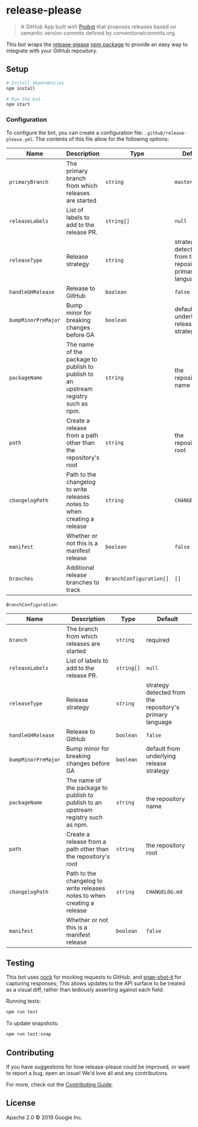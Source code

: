 # release-please

> A GitHub App built with [Probot](https://github.com/probot/probot) that proposes releases based on
> semantic version commits defined by conventionalcommits.org.

This bot wraps the [release-please][release-please] [npm package][npm-package]
to provide an easy way to integrate with your GitHub repository.

## Setup

```sh
# Install dependencies
npm install

# Run the bot
npm start
```

### Configuration

To configure the bot, you can create a configuration file:
`.github/release-please.yml`. The contents of this file allow for the following
options:

| Name                | Description                                        | Type       | Default                                                                               |
| ------------------- | -------------------------------------------------- | ---------- | ------------------------------------------------------------------------------------- |
| `primaryBranch`     | The primary branch from which releases are started | `string`   | `master`                                                                              |
| `releaseLabels`     | List of labels to add to the release PR.           | `string[]` | `null`                                                                                |
| `releaseType`       | Release strategy                                   | `string`   | strategy detected from the repository's primary language                              |
| `handleGHRelease`   | Release to GitHub                                  | `boolean`  | `false`                                                                               |
| `bumpMinorPreMajor` | Bump minor for breaking changes before GA          | `boolean`  | default from underlying release strategy                                              |
| `packageName`       | The name of the package to publish to publish to an upstream registry such as npm. | `string` | the repository name                                     |
| `path`              | Create a release from a path other than the repository's root | `string` | the repository root                                                          |
| `changelogPath`     | Path to the changelog to write releases notes to when creating a release | `string` | `CHANGELOG.md`                                                    |
| `manifest`          | Whether or not this is a manifest release          | `boolean`  | `false`                                                                               |
| `branches`          | Additional release branches to track               | `BranchConfiguration[]` | `[]`                                                                     |

`BranchConfiguration`:

| Name                | Description                                        | Type       | Default                                                                               |
| ------------------- | -------------------------------------------------- | ---------- | ------------------------------------------------------------------------------------- |
| `branch`            | The branch from which releases are started         | `string`   | required                                                                              |
| `releaseLabels`     | List of labels to add to the release PR.           | `string[]` | `null`                                                                                |
| `releaseType`       | Release strategy                                   | `string`   | strategy detected from the repository's primary language                              |
| `handleGHRelease`   | Release to GitHub                                  | `boolean`  | `false`                                                                               |
| `bumpMinorPreMajor` | Bump minor for breaking changes before GA          | `boolean`  | default from underlying release strategy                                              |
| `packageName`       | The name of the package to publish to publish to an upstream registry such as npm. | `string` | the repository name                                     |
| `path`              | Create a release from a path other than the repository's root | `string` | the repository root                                                          |
| `changelogPath`     | Path to the changelog to write releases notes to when creating a release | `string` | `CHANGELOG.md`                                                    |
| `manifest`          | Whether or not this is a manifest release          | `boolean`  | `false`                                                                               |


## Testing

This bot uses [nock](https://www.npmjs.com/package/nock) for mocking requests
to GitHub, and [snap-shot-it](https://www.npmjs.com/package/snap-shot-it) for
capturing responses; This allows updates to the API surface to be treated as a
visual diff, rather than tediously asserting against each field.

Running tests:

```sh
npm run test
```

To update snapshots:

```sh
npm run test:snap
```

## Contributing

If you have suggestions for how release-please could be improved, or want to
report a bug, open an issue! We'd love all and any contributions.

For more, check out the [Contributing Guide](../../CONTRIBUTING.md).

## License

Apache 2.0 © 2019 Google Inc.

[release-please]: https://github.com/googleapis/release-please
[npm-package]: https://www.npmjs.com/package/release-please
